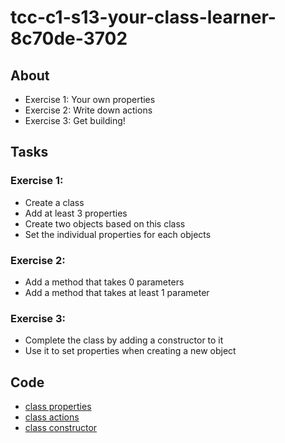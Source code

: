 # tcc-c1-s13-your-class-learner-8c70de-3702

## About
* Exercise 1: Your own properties
* Exercise 2: Write down actions
* Exercise 3: Get building!

## Tasks
### Exercise 1:
* Create a class
* Add at least 3 properties
* Create two objects based on this class 
* Set the individual properties for each objects

### Exercise 2:
* Add a method that takes 0 parameters
* Add a method that takes at least 1 parameter

### Exercise 3:
* Complete the class by adding a constructor to it
* Use it to set properties when creating a new object

## Code
* [class properties](./src/class_props.py)
* [class actions](./src/class_actions.py)
* [class constructor](./src/class_constructor.py)
